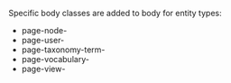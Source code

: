 Specific body classes are added to body for entity types:

* page-node-<NID>
* page-user-<UID>
* page-taxonomy-term-<TID>
* page-vocabulary-<VID>
* page-view-<VIEW-ID>